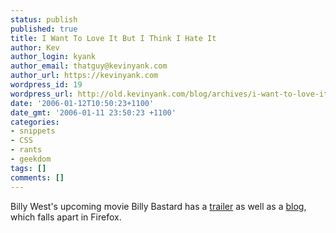 ```yaml
---
status: publish
published: true
title: I Want To Love It But I Think I Hate It
author: Kev
author_login: kyank
author_email: thatguy@kevinyank.com
author_url: https://kevinyank.com
wordpress_id: 19
wordpress_url: http://old.kevinyank.com/blog/archives/i-want-to-love-it-but-i-think-i-hate-it/
date: '2006-01-12T10:50:23+1100'
date_gmt: '2006-01-11 23:50:23 +1100'
categories:
- snippets
- CSS
- rants
- geekdom
tags: []
comments: []
---
```

<p>Billy West's upcoming movie Billy Bastard has a <a href="http://www.youtube.com/watch.php?v=4CWWyV80rAk">trailer</a> as well as a <a href="http://www.billybastard.com/">blog</a>, which falls apart in Firefox.</p>
